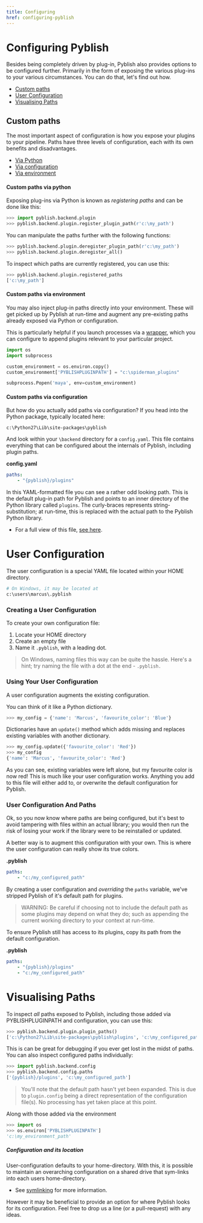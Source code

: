 ```yaml
---
title: Configuring
href: configuring-pyblish
---
```


# Configuring Pyblish

Besides being completely driven by plug-in, Pyblish also provides options to be configured further. Primarily in the form of exposing the various plug-ins to your various circumstances. You can do that, let's find out how.

- [Custom paths](#custom-paths)
- [User Configuration](#user-configuration)
- [Visualising Paths](#visualising-paths)

## Custom paths

The most important aspect of configuration is how you expose your plugins to your pipeline. Paths have three levels of configuration, each with its own benefits and disadvantages.

- [Via Python](#custom-paths-via-python)
- [Via configuration](#custom-paths-via-configuration)
- [Via environment](#custom-paths-via-environment)

#### Custom paths via python

Exposing plug-ins via Python is known as *registering paths* and can be done like this:

```python
>>> import pyblish.backend.plugin
>>> pyblish.backend.plugin.register_plugin_path(r'c:\my_path')
```

You can manipulate the paths further with the following functions:

```python
>>> pyblish.backend.plugin.deregister_plugin_path(r'c:\my_path')
>>> pyblish.backend.plugin.deregister_all()
```

To inspect which paths are currently registered, you can use this:

```python
>>> pyblish.backend.plugin.registered_paths
['c:\my_path']
```

#### Custom paths via environment

You may also inject plug-in paths directly into your environment. These will get picked up by Pyblish at run-time and augment any pre-existing paths already exposed via Python or configuration.

This is particularly helpful if you launch processes via a [wrapper][], which you can configure to append plugins relevant to your particular project.

```python
import os
import subprocess

custom_environment = os.environ.copy()
custom_environment['PYBLISHPLUGINPATH'] = "c:\spiderman_plugins"

subprocess.Popen('maya', env=custom_environment)
```

[wrapper]: https://github.com/abstractfactory/pyblish/wiki/Glossary#wrapperbootstrapper

#### Custom paths via configuration

But how do you actually add paths via configuration? If you head into the Python package, typically located here:

```
c:\Python27\Lib\site-packages\pyblish
```

And look within your `\backend` directory for a `config.yaml`. This file contains everything that can be configured about the internals of Pyblish, including plugin paths.

**config.yaml**

```yaml
paths: 
    - "{pyblish}/plugins"
```

In this YAML-formatted file you can see a rather odd looking path. This is the default plug-in path for Pyblish and points to an inner directory of the Python library called `plugins`. The curly-braces represents string-substitution; at run-time, this is replaced with the actual path to the Pyblish Python library.

- For a full view of this file, [see here][config].

# User Configuration

The user configuration is a special YAML file located within your HOME directory.

```bash
# On Windows, it may be located at
c:\users\marcus\.pyblish
```

### Creating a User Configuration

To create your own configuration file:

1. Locate your HOME directory
2. Create an empty file
3. Name it `.pyblish`, with a leading dot.

> On Windows, naming files this way can be quite the hassle. Here's a hint; try naming the file with a dot at the end - `.pyblish.`

### Using Your User Configuration

A user configuration augments the existing configuration.

You can think of it like a Python dictionary.

```python
>>> my_config = {'name': 'Marcus', 'favourite_color': 'Blue'}
```

Dictionaries have an `update()` method which adds missing and replaces existing variables with another dictionary.

```python
>>> my_config.update({'favourite_color': 'Red'})
>>> my_config
{'name': 'Marcus', 'favourite_color': 'Red'}
```

As you can see, existing variables were left alone, but my favourite color is now red! This is much like your user configuration works. Anything you add to this file will either add to, or overwrite the default configuration for Pyblish.

### User Configuration And Paths

Ok, so you now know where paths are being configured, but it's best to avoid tampering with files within an actual library; you would then run the risk of losing your work if the library were to be reinstalled or updated.

A better way is to augment this configuration with your own. This is where the user configuration can really show its true colors.

**.pyblish**

```yaml
paths:
    - "c:/my_configured_path"
```

By creating a user configuration and *overriding* the `paths` variable, we've stripped Pyblish of it's default path for plugins.

> WARNING: Be careful if choosing not to include the default path as some plugins may depend on what they do; such as appending the current working directory to your context at run-time.

To ensure Pyblish still has access to its plugins, copy its path from the default configuration.

**.pyblish**

```yaml
paths:
    - "{pyblish}/plugins"
    - "c:/my_configured_path"
```

# Visualising Paths

To inspect *all* paths exposed to Pyblish, including those added via PYBLISHPLUGINPATH and configuration, you can use this:

```python
>>> pyblish.backend.plugin.plugin_paths()
['c:\Python27\Lib\site-packages\pyblish\plugins', 'c:\my_configured_path', 'c:\my_environment_path']
```

This is can be great for debugging if you ever get lost in the midst of paths. You can also inspect configured paths individually:

```python
>>> import pyblish.backend.config
>>> pyblish.backend.config.paths
['{pyblish}/plugins', 'c:\my_configured_path']
```

> You'll note that the default path hasn't yet been expanded. This is due to `plugin.config` being a direct representation of the configuration file(s). No processing has yet taken place at this point.

Along with those added via the environment

```python
>>> import os
>>> os.environ['PYBLISHPLUGINPATH']
'c:\my_environment_path'
```

##### Configuration and its location

User-configuration defaults to your home-directory. With this, it is possible to maintain an overarching configuration on a shared drive that sym-links into each users home-directory.

- See [symlinking][] for more information.

However it may be beneficial to provide an option for where Pyblish looks for its configuration. Feel free to drop us a line (or a pull-request) with any ideas.

[symlinking]: http://www.howtogeek.com/howto/16226/complete-guide-to-symbolic-links-symlinks-on-windows-or-linux/
[config]: https://github.com/abstractfactory/pyblish/blob/master/pyblish/backend/config.yaml
